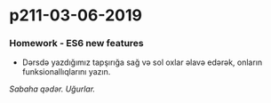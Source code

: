 # p211-03-06-2019

### Homework - ES6 new features
- Dərsdə yazdığımız tapşırığa sağ və sol oxlar əlavə edərək, onların funksionallıqlarını yazın.

*Sabaha qədər. Uğurlar.*
